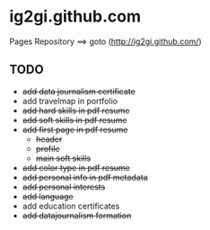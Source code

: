 ig2gi.github.com
================

Pages Repository  ==> goto (http://ig2gi.github.com/)

## TODO
* ~~add data journalism certificate~~
* add travelmap in portfolio
* ~~add hard skills in pdf resume~~
* ~~add soft skills in pdf resume~~
* ~~add first page in pdf resume~~
  * ~~header~~
  * ~~profile~~
  * ~~main soft skills~~
* ~~add color type in pdf resume~~
* ~~add personal info in pdf metadata~~
* ~~add personal interests~~
* ~~add language~~
* add education certificates
* ~~add datajournalism formation~~


